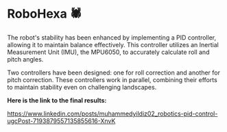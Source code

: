 # RoboHexa 🕷️

The robot's stability has been enhanced by implementing a PID controller, allowing it to maintain balance effectively. This controller utilizes an Inertial Measurement Unit (IMU), the MPU6050, to accurately calculate roll and pitch angles.

Two controllers have been designed: one for roll correction and another for pitch correction. These controllers work in parallel, combining their efforts to maintain stability even on challenging landscapes.

**Here is the link to the final results:** 

https://www.linkedin.com/posts/muhammedyildiz02_robotics-pid-control-ugcPost-7193879557135855616-XnvK
